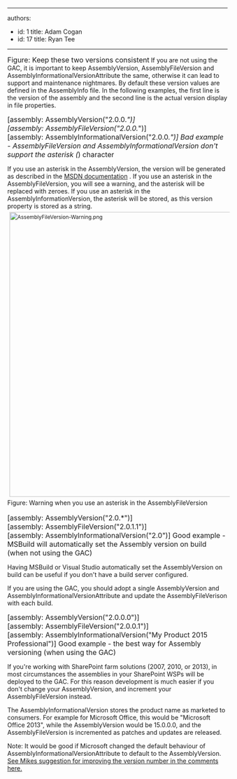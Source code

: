 

---
authors:
  - id: 1
    title: Adam Cogan
  - id: 17
    title: Ryan Tee
---




<span class='intro'> 
  <img class="ms-rteCustom-ImageArea" src="/SoftwareDevelopment/RulesToBetterDotNETProjects/PublishingImages/VersionConsistent1.jpg" alt="" /> <br>
<font class="ms-rteCustom-FigureNormal" size="+0">Figure&#58; Keep these two versions consistent</font> If you are not using the GAC, it is important to keep AssemblyVersion, AssemblyFil​eVersion and AssemblyInformationalVersionAttribute the same, otherwise it can lead to support and maintenance nightmares. By default these version values are defined in the AssemblyInfo file. In the following examples, the first line is the version of the assembly and the second line is the actual version display in file properties.<br>
 </span>

<font class="ms-rteCustom-CodeArea" size="+0"> [assembly&#58; AssemblyVersion(<font class="ms-rteCustom-Highlight" size="+0">&quot;2.0.0.*&quot;</font>)]<br> [assembly&#58; AssemblyFileVersion(<font class="ms-rteCustom-Highlight" size="+0">&quot;2.0.0.*&quot;</font>)]<br> [assembly&#58; AssemblyInformationalVersion​(<font class="ms-rteCustom-Highlight">&quot;2.0.0.*&quot;</font>)] </font> 
<font class="ms-rteCustom-FigureBad" size="+0">Bad example - AssemblyFileVersion and AssemblyInformationalVersion don't support the asterisk (*) character</font> 
<p>If you use an asterisk in the AssemblyVersion, the version will be generated as described in the <a href="https&#58;//msdn.microsoft.com/en-us/library/system.reflection.assemblyversionattribute%28v=vs.110%29.aspx">MSDN documentation</a> <img title="You are now leaving SSW" src="/Style%20Library/SSW/CoreImages/external.gif" alt="" />. If you use an asterisk in the AssemblyFileVersion, you will see a warning, and the asterisk will be replaced with&#160;zeroes. If you use an asterisk in the AssemblyInformationVersion, the asterisk will be stored, as this version property is stored as a string.<img alt="AssemblyFileVersion-Warning.png" src="/SoftwareDevelopment/RulesToBetterDotNETProjects/SiteAssets/Pages/KeepAssemblyVersionConsistent/AssemblyFileVersion-Warning.png" style="margin&#58;5px;width&#58;650px;line-height&#58;1.6;font-size&#58;12px;" /><span style="line-height&#58;1.6;font-size&#58;12px;background-color&#58;#f5f5f5;">
   </span><span class="ssw15-rteStyle-Caption">Figure&#58; Warning when you use an asterisk in the AssemblyFileVersion</span><span style="line-height&#58;1.6;font-size&#58;12px;background-color&#58;#f5f5f5;">​</span></p><font class="ms-rteCustom-CodeArea" size="+0">[assembly&#58; AssemblyVersion(<font class="ms-rteCustom-Highlight" size="+0">&quot;2.0.*&quot;</font>)]<br> [assembly&#58; AssemblyFileVersion(<font class="ms-rteCustom-Highlight" size="+0">&quot;2.0.1.1&quot;</font>)]<br> [assembly&#58; AssemblyInformationalVersion(<font class="ms-rteCustom-Highlight" size="+0">&quot;2.0&quot;</font>)] </font> 
<font class="ms-rteCustom-FigureGood" size="+0">Good example - MSBuild will automatically set the Assembly version on build (when not using the GAC)</font> 
<p>Having MSBuild or Visual Studio automatically set the AssemblyVersion on build can be useful if you don't have a build server configured.</p><p>If you are using the GAC, you should adopt a single AssemblyVersion and AssemblyInformationalVersionAttribute and update the AssemblyFileVerison with each build.</p> 
<font class="ms-rteCustom-CodeArea" size="+0"> [assembly&#58; AssemblyVersion(<font class="ms-rteCustom-Highlight" size="+0">&quot;2.0.0.0&quot;</font>)]<br> [assembly&#58; AssemblyFileVersion(<font class="ms-rteCustom-Highlight" size="+0">&quot;2.0.0.1&quot;</font>)]<br> [assembly&#58; AssemblyInformationalVersion(<font class="ms-rteCustom-Highlight" size="+0">&quot;My Product 2015 Professional&quot;</font>)] </font> 
<font class="ms-rteCustom-FigureGood" size="+0">Good example - the best way for Assembly versioning (when using the GAC)</font> 
<p>If you're working with SharePoint farm solutions (2007, 2010, or 2013), in most circumstances the assemblies in your SharePoint WSPs will be deployed to the GAC. For this reason development is much easier&#160;if you don't change your&#160;AssemblyVersion, and increment your AssemblyFileVersion instead.​</p><p>The AssemblyInformationalVersion stores the product name as marketed to consumers. For example for Microsoft Office, this would be&#160;&quot;Microsoft Office 2013&quot;, while the AssemblyVersion would be 15.0.0.0, and the AssemblyFileVersion is incremented&#160;as patches and updates are released.</p><p> Note&#58; It would be good if Microsoft changed the default behaviour of AssemblyInformationalVersionAttribute to default to the AssemblyVersion. <a href="http&#58;//msdn.microsoft.com/en-us/library/system.reflection.assemblyinformationalversionattribute.aspx">See Mikes suggestion for improving the version number in the comments here.</a> <img title="You are now leaving SSW" src="/Style%20Library/SSW/CoreImages/external.gif" alt="" /> </p>


